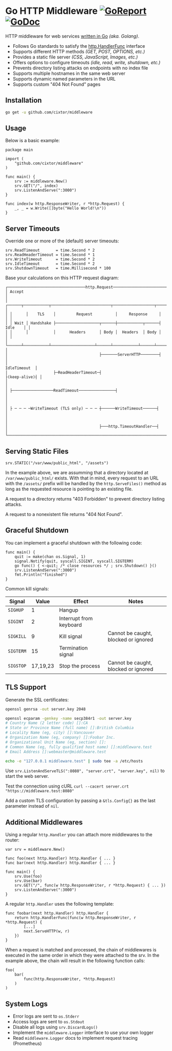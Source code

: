 # Go HTTP Middleware [![GoReport](https://goreportcard.com/badge/github.com/cixtor/middleware)](https://goreportcard.com/report/github.com/cixtor/middleware) [![GoDoc](https://godoc.org/github.com/cixtor/middleware?status.svg)](https://godoc.org/github.com/cixtor/middleware)

HTTP middleware for web services [written in Go](https://golang.org/) _(aka. Golang)_.

* Follows Go standards to satisfy the [http.HandlerFunc](https://golang.org/pkg/net/http/#HandlerFunc) interface
* Supports different HTTP methods _(GET, POST, OPTIONS, etc.)_
* Provides a static file server _(CSS, JavaScript, Images, etc.)_
* Offers options to configure timeouts _(idle, read, write, shutdown, etc.)_
* Prevents directory listing attacks on endpoints with no index file
* Supports multiple hostnames in the same web server
* Supports dynamic named parameters in the URL
* Supports custom "404 Not Found" pages

## Installation

```sh
go get -u github.com/cixtor/middleware
```

## Usage

Below is a basic example:

```golang
package main

import (
    "github.com/cixtor/middleware"
)

func main() {
    srv := middleware.New()
    srv.GET("/", index)
    srv.ListenAndServe(":3000")
}

func index(w http.ResponseWriter, r *http.Request) {
    _, _ = w.Write([]byte("Hello World!\n"))
}
```

## Server Timeouts

Override one or more of the (default) server timeouts:

```golang
srv.ReadTimeout       = time.Second * 2
srv.ReadHeaderTimeout = time.Second * 1
srv.WriteTimeout      = time.Second * 2
srv.IdleTimeout       = time.Second * 2
srv.ShutdownTimeout   = time.Millisecond * 100
```

Base your calculations on this HTTP request diagram:

```plain
┌──────────────────────────────────http.Request───────────────────────────────────┐
│ Accept                                                                          │
│ ┌──────┬───────────┬──────────────────────────┬──────────────────┬────────────┐ │
│ │      │    TLS    │         Request          │     Response     │            │ │
│ │ Wait │ Handshake ├───────────────────┬──────┼───────────┬──────┤    Idle    │ │
│ │      │           │      Headers      │ Body │  Headers  │ Body │            │ │
│ └──────┴───────────┴───────────────────┴──────┴───────────┴──────┴────────────┘ │
│                                        ├───────ServerHTTP────────┤              │
│                                                                    IdleTimeout  │
│                    ├─ReadHeaderTimeout─┤                         ├(keep-alive)┤ │
│                                                                                 │
│ ├──────────────────ReadTimeout────────────────┤                                 │
│                                                                                 │
│ ├ ─ ─ ─ ─WriteTimeout (TLS only) ─ ─ ─ ┼──────WriteTimeout──────┤               │
│                                                                                 │
│                                        ├───http.TimeoutHandler──┤               │
└─────────────────────────────────────────────────────────────────────────────────┘
```

## Serving Static Files

```golang
srv.STATIC("/var/www/public_html", "/assets")
```

In the example above, we are assumming that a directory located at `/var/www/public_html/` exists. With that in mind, every request to an URL with the `/assets/` prefix will be handled by the `http.ServeFiles()` method as long as the requested resource is pointing to an existing file.

A request to a directory returns "403 Forbidden" to prevent directory listing attacks.

A request to a nonexistent file returns "404 Not Found".

## Graceful Shutdown

You can implement a graceful shutdown with the following code:

```golang
func main() {
    quit := make(chan os.Signal, 1)
    signal.Notify(quit, syscall.SIGINT, syscall.SIGTERM)
    go func() { <-quit; /* close resources */ ; srv.Shutdown() }()
    srv.ListenAndServe(":3000")
    fmt.Println("finished")
}
```

Common kill signals:

| Signal | Value | Effect | Notes |
|--------|-------|--------|-------|
| `SIGHUP` | 1 | Hangup ||
| `SIGINT` | 2 | Interrupt from keyboard ||
| `SIGKILL` | 9 | Kill signal | Cannot be caught, blocked or ignored |
| `SIGTERM` | 15 | Termination signal ||
| `SIGSTOP` | 17,19,23 | Stop the process | Cannot be caught, blocked or ignored |

## TLS Support

Generate the SSL certificates:

```sh
openssl genrsa -out server.key 2048

openssl ecparam -genkey -name secp384r1 -out server.key
# Country Name (2 letter code) []:CA
# State or Province Name (full name) []:British Columbia
# Locality Name (eg, city) []:Vancouver
# Organization Name (eg, company) []:Foobar Inc.
# Organizational Unit Name (eg, section) []:
# Common Name (eg, fully qualified host name) []:middleware.test
# Email Address []:webmaster@middleware.test

echo -e "127.0.0.1 middleware.test" | sudo tee -a /etc/hosts
```

Use `srv.ListenAndServeTLS(":8080", "server.crt", "server.key", nil)` to start the web server.

Test the connection using cURL `curl --cacert server.crt "https://middleware.test:8080"`

Add a custom TLS configuration by passing a `&tls.Config{}` as the last parameter instead of `nil`.

## Additional Middlewares

Using a regular `http.Handler` you can attach more middlewares to the router:

```golang
var srv = middleware.New()

func foo(next http.Handler) http.Handler { ... }
func bar(next http.Handler) http.Handler { ... }

func main() {
    srv.Use(foo)
    srv.Use(bar)
    srv.GET("/", func(w http.ResponseWriter, r *http.Request) { ... })
    srv.ListenAndServe(":3000")
}
```

A regular `http.Handler` uses the following template:

```golang
func foobar(next http.Handler) http.Handler {
    return http.HandlerFunc(func(w http.ResponseWriter, r *http.Request) {
        [...]
        next.ServeHTTP(w, r)
    })
}
```

When a request is matched and processed, the chain of middlewares is executed in the same order in which they were attached to the srv. In the example above, the chain will result in the following function calls:

```
foo(
    bar(
        func(http.ResponseWriter, *http.Request)
    )
)
```

## System Logs

* Error logs are sent to `os.Stderr`
* Access logs are sent to `os.Stdout`
* Disable all logs using `srv.DiscardLogs()`
* Implement the `middleware.Logger` interface to use your own logger
* Read `middleware.Logger` docs to implement request tracing (Prometheus)
